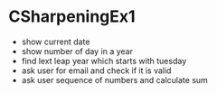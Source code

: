 ﻿# CSharpeningEx1
* show current date
* show number of day in a year
* find lext leap year which starts with tuesday
* ask user for email and check if it is valid
* ask user sequence of numbers and calculate sum
